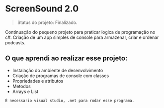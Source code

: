 # ScreenSound 2.0
> Status do projeto: Finalizado.
 
Continuação do pequeno projeto para praticar logica de programação no c#.
Criação de um app simples de console para armazenar, criar e ordenar podcasts.

## O que aprendi ao realizar esse projeto:
- Instalação do ambiente de desenvolvimento
- Criação de programas de console com classes
- Propriedades e atributos
- Metodos
- Arrays e List<T>

```
É necessario visual studio, .net para rodar esse programa.
```
